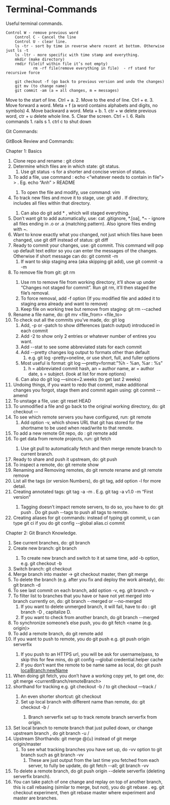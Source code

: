 # Terminal-Commands
Useful terminal commands.

    Control W - remove previous word
		Control C - Cancel the line
		Control U - clear line. 
		ls -tr - sort by time in reverse where recent at bottom. Otherwise just ls -t
		ls -ltr - more specific with time stamp and everything.
		mkdir (make directory)
		rmdir file(if within file it’s not empty)
                rm -rf file(remove everything in file)  - rf stand for recursive force

		git checkout -f (go back to previous version and undo the changes)
		git mv (to change name)
		git commit -am (a = all changes, m = messages)

Move to the start of line. Ctrl + a.
2. Move to the end of line. Ctrl + e.
3. Move forward a word. Meta + f (a word contains alphabets and digits, no symbols)
4. Move backward a word. Meta + b.
    1. ctr + w delete previous word, ctr + u delete whole line.
5. Clear the screen. Ctrl + l.
6. Rails commands
    1. rails s
        1. ctrl c to shut down






Git Commands:

GitBook Review and Commands:

Chapter 1: Basics

1. Clone repo and rename : git clone <url> <newName>
2. Determine which files are in which state: git status.
    1. Use git status -s for a shorter and concise version of status.
3. To add a file, use command : echo <“whatever needs to contain in file”> > <fileName>. Eg. echo “Anh” > README
    1. To open the file and modify, use command: vim <fileName>
4. To track new files and move it to stage, use: git add <fileName or directory>. If directory, includes all files within that directory.
    1. Can also do git add * , which will staged everything.
5. Don’t want git to add automatically, use: cat .gitignore, *.[oa], *~ - ignore all files ending in .o or .a (matching pattern). Also ignore files ending with ~.
6. Want to know exactly what you changed, not just which files have been changed, use git diff instead of status: git diff
7. Ready to commit your changes, use: git commit. This command will pop up default text editor so you can enter the messages of the changes. Otherwise if short message can do: git commit -m
    1. If want to skip staging area (aka skipping git add), use git commit -a -m
8. To remove file from git: git rm <fileName>
    1. Use rm to remove file from working directory, it’ll show up under “Changes not staged for commit”. Run git rm, it’ll then staged the file’s removal. 
    2. To force removal, add -f option (If you modified file and added it to staging area already and want to remove)
    3. Keep file on working tree but remove from staging: git rm --cached <fileName>
9. Rename a file name, do: git mv <file_from> <file_to>
10. To check out all the commits you’ve made, do: git log
    1. Add, -p or -patch to show differences (patch output) introduced in each commit
    2. Add -2 to show only 2 entries or whatever number of entires you want.
    3. Add  --stat to see some abbreviated stats for each commit
    4. Add --pretty changes log output to formats other than default
        1. e.g. git log -pretty=oneline, or use short, full, and fuller options
    5. Most useful is format: git log —pretty=format:”%h - %an, %ar : %s”
        1. h = abbreviated commit hash, an =  author name, ar = author date, s = subject. (look at list for more options)
    6. Can also do git log —since=2.weeks (to get last 2 weeks)
11. Undoing things, if you want to redo that commit, make additional changes you forgot, stage them and commit again using: git commit --amend
12. To unstage a file, use: git reset HEAD <fileName>
13. To unmodified a file and go back to the original working directory, do: git checkout -- <fileName>
14. To see which remote servers you have configured, run: git remote
    1. Add option -v, which shows URL that git has stored for the shortname to be used when read/write to that remote.
15. To add a new remote Git repo, do : git remote add <shortName> <url>
16. To get data from remote projects, run: git fetch <remote or shortName>
    1. Use git pull to automatically fetch and then merge remote branch to current branch.
17. Ready to share and push it upstream, do: git push <remote> <branch>
18. To inspect a remote, do: git remote show <remote>
19. Renaming and Removing remotes, do git remote rename <from> <to> and  git remote remove <shortName>
20. List all the tags (or version Numbers), do git tag, add option -l for more detail.
21. Creating annotated tags: git tag -a <versionNumber> -m <Your message>. E.g. git tag -a v1.0 -m “First version”
    1. Tagging doesn’t impact remote servers, to do so, you have to do: git push <branch> <tagName>. Do git push <branch> --tags to push all tags to remote.
22. Creating aliases for git commands: instead of typing git commit, u can type git ci if you do git config --global alias.ci commit


Chapter 2: Git Branch Knowledge.

1. See current branches, do: git branch
2. Create new branch: git branch <name>
    1. To create new branch and switch to it at same time, add -b option, e.g. git checkout -b <name>
3. Switch branch: git checkout <name>
4. Merge branch into master -> git checkout master, then git merge <name of branch>
5. To delete the branch (e.g. after you fix and deploy the work already), do: git branch -d <name>
6. To see last commit on each branch, add option -v, eg. git branch -v
7. To filter list to branches that you have or have not yet merged into branch currently on, do: git branch --merged or --no-merged
    1. If you want to delete unmerged branch, it will fail, have to do : git branch -D <name>, capitalize D.
    2. If you want to check from another branch, do git branch --merged <name>
8. To synchronize someone’s else push, you do git fetch <name (e.g. origin)>
9. To add a remote branch, do git remote add <name you want to call> <url>
10. If you want to push to remote, you do git push <remote branch> <branch name> e.g. git push origin serverfix
    1. If you push to an HTTPS url, you will be ask for username/pass, to skip this for few mins, do git config —global credential.helper cache
    2. If you don’t want the remote to be name same as local, do: git push <remote> <localBranch:newName> 
11. When doing git fetch, you don’t have a working copy yet, to get one, do: git merge <currentBranch/remoteBranch>
12. shorthand for tracking e.g. git checkout -b <branch> <remote>/<branch> to git checkout —track <remote>/<branch>
    1. An even shorter shortcut: git checkout <branch>
    2. Set up local branch with different name than remote, do: git checkout -b <newName> <remote>/<branch>
        1. Branch serverfix set up to track remote branch serverfix from origin.
13. Set local branch to remote branch that just pulled down, or change upstream branch , do git branch -u <remote>/<branch>
14. Upstream Shorthands: git merge @{u} instead of git merge origin/master
    1. To see what tracking branches you have set up, do -vv option to git branch such as git branch -vv
        1. These are just output from the last time  you fetched from each server, to fully be update, do git fetch --all; git branch -vv
15. To delete a remote branch, do git push origin --delete serverfix (deleting serverfix branch).
16. You can take patch of one change and replay on top of another branch, this is call rebasing (similar to merge, but not), you do git rebase <branch>. eg. git checkout experiment, then git rebase master where experiment and master are branches.


